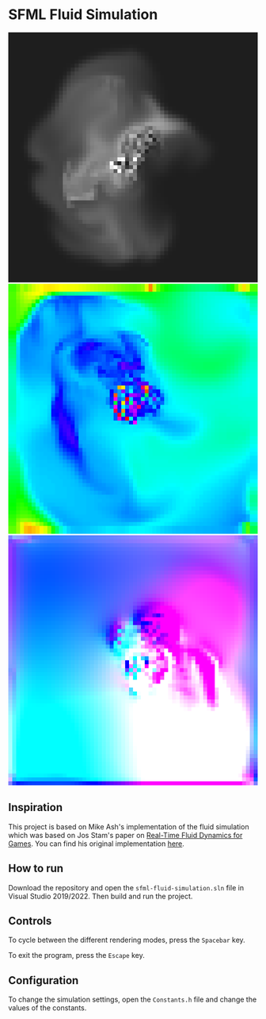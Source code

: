 # SFML Fluid Simulation

<img src="./images/default.png">
<img src="./images/density.png">
<img src="./images/velocity.png">

## Inspiration

This project is based on Mike Ash's implementation of the fluid simulation which was based on Jos Stam's paper on [Real-Time Fluid Dynamics for Games](https://www.dgp.toronto.edu/public_user/stam/reality/Research/pdf/GDC03.pdf). You can find his original implementation [here](https://mikeash.com/pyblog/fluid-simulation-for-dummies.html).

## How to run

Download the repository and open the `sfml-fluid-simulation.sln` file in Visual Studio 2019/2022. Then build and run the project.

## Controls

To cycle between the different rendering modes, press the `Spacebar` key.

To exit the program, press the `Escape` key.

## Configuration

To change the simulation settings, open the `Constants.h` file and change the values of the constants.

